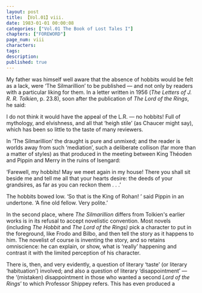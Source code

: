 ```yaml
---
layout: post
title: 【Vol.01】viii.
date: 1983-01-01 00:00:08
categories: ["Vol.01 The Book of Lost Tales I"]
chapters: ["FOREWORD"]
page_num: viii
characters: 
tags: 
description: 
published: true
---
```


My father was himself well aware that the absence of hobbits would be felt as a lack, were ‘The Silmarillion’ to be published — and not only by readers with a particular liking for them. In a letter written in 1956 (<I>The Letters of J. R. R. Tolkien</I>, p. 23.8), soon after the publication of <I>The Lord of the Rings</I>, he said:

I do not think it would have the appeal of the L.R. — no hobbits! Full of mythology, and elvishness, and all that ‘heigh stile’ (as Chaucer might say), which has been so little to the taste of many reviewers.

In ‘The Silmarillion’ the draught is pure and unmixed; and the reader is worlds away from such ‘mediation’, such a deliberate collison (far more than a matter of styles) as that produced in the meeting between King Théoden and Pippin and Merry in the ruins of Isengard:

‘Farewell, my hobbits! May we meet again in my house! There you shall sit beside me and tell me all that your hearts desire: the deeds of your grandsires, as far as you can reckon them . . .’

The hobbits bowed low. ‘So that is the King of Rohan! ’ said Pippin in an undertone. ‘A fine old fellow. Very polite.’

In the second place, where <I>The Silmarillion</I> differs from Tolkien's earlier works is in its refusal to accept novelistic convention. Most novels (including <I>The Hobbit</I> and <I>The Lord of the Rings)</I> pick a character to put in the foreground, like Frodo and Bilbo, and then tell the story as it happens to him. The novelist of course is inventing the story, and so retains omniscience: he can explain, or show, what is ‘really’ happening and contrast it with the limited perception of his character.

There is, then, and very evidently, a question of literary ‘taste’ (or literary ‘habituation’) involved; and also a question of literary ‘disappointment’ — the ‘(mistaken) disappointment in those who wanted a second <I>Lord of the Rings</I>’ to which Professor Shippey refers. This has even produced a

